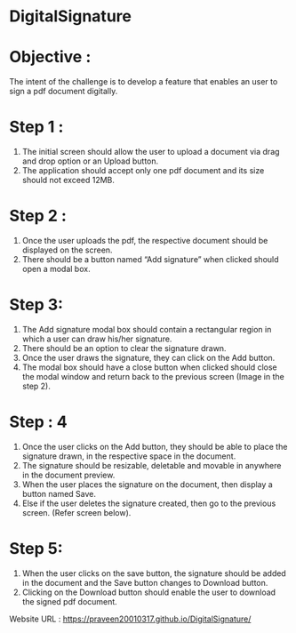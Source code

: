 # DigitalSignature

# Objective : 
The intent of the challenge is to develop a feature that enables an user to sign a pdf document digitally.

# Step 1 :
1. The initial screen should allow the user to upload a document via drag
and drop option or an Upload button.
2. The application should accept only one pdf document and its size
should not exceed 12MB.

# Step 2 :
1. Once the user uploads the pdf, the respective document should be
displayed on the screen.
2. There should be a button named “Add signature” when clicked should
open a modal box.

# Step 3:
1. The Add signature modal box should contain a rectangular region in
which a user can draw his/her signature.
2. There should be an option to clear the signature drawn.
3. Once the user draws the signature, they can click on the Add button.
4. The modal box should have a close button when clicked should close
the modal window and return back to the previous screen (Image in the
step 2).

# Step : 4
1. Once the user clicks on the Add button, they should be able to place
the signature drawn, in the respective space in the document.
2. The signature should be resizable, deletable and movable in anywhere
in the document preview.
3. When the user places the signature on the document, then display a
button named Save.
4. Else if the user deletes the signature created, then go to the previous
screen. (Refer screen below).

# Step 5:
1. When the user clicks on the save button, the signature should be
added in the document and the Save button changes to Download
button.
2. Clicking on the Download button should enable the user to download
the signed pdf document.


Website URL : https://praveen20010317.github.io/DigitalSignature/
